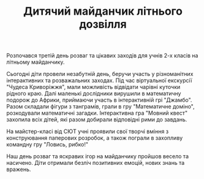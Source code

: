 ﻿---
title: Дитячий майданчик літнього дозвілля
---

Розпочався третій день розваг та цікавих заходів для учнів 2-х класів на літньому майданчику.

Сьогодні діти провели незабутній день, беручи участь у різноманітних інтерактивних та розважальних заходах. Під час віртуальної екскурсії "Чудеса Криворіжжя", мали можливість відвідати чарівні куточки рідного краю. Далі маленькі дослідники вирушили в математичну подорож до Африки, приймаючи участь в інтерактивній грі "Джамбо". Разом складали фігури з танграмів, грали в гру "Математичне доміно", розкодували математичні загадки. Інтерактивна гра "Мовний квест" захопила всіх дітей, які разом добирали відповідні рими до завдань.

На майстер-класі від СЮТ учні проявили свої творчі вміння з конструювання паперових розробок, а також пограли в захопливу командну гру "Ловись, рибко!"

Наш день розваг та яскравих ігор на майданчику пройшов весело та насичено. Діти отримали безліч позитивних емоцій, нових знань та вражень.

<slideshow />
